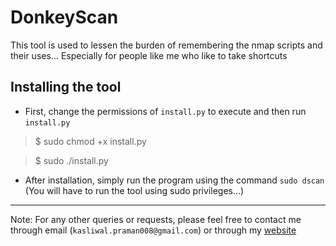 # DonkeyScan

This tool is used to lessen the burden of remembering the nmap scripts and their uses...
Especially for people like me who like to take shortcuts

## Installing the tool
* First, change the permissions of `install.py` to execute and then run `install.py`
> $ sudo chmod +x install.py

> $ sudo ./install.py
* After installation, simply run the program using the command ```sudo dscan```
(You will have to run the tool using sudo privileges...)
---
Note: For any other queries or requests, please feel free to contact me through email (```kasliwal.praman008@gmail.com```) or through my [website](https://Praman1997.github.io/ "My Website")

